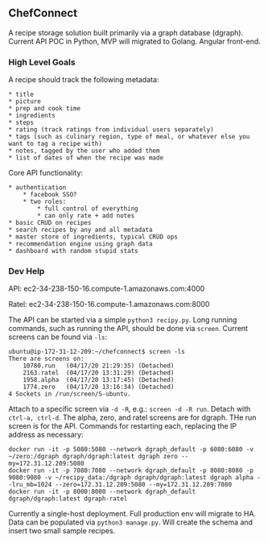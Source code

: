 ## ChefConnect

A recipe storage solution built primarily via a graph database (dgraph). Current API POC in Python, MVP will migrated to Golang. Angular front-end.

### High Level Goals

A recipe should track the following metadata:
    
    * title
    * picture
    * prep and cook time
    * ingredients
    * steps
    * rating (track ratings from individual users separately)
    * tags (such as culinary region, type of meal, or whatever else you want to tag a recipe with)
    * notes, tagged by the user who added them
    * list of dates of when the recipe was made

Core API functionality:

    * authentication
        * facebook SSO?
        * two roles:
            * full control of everything
            * can only rate + add notes
    * basic CRUD on recipes
    * search recipes by any and all metadata
    * master store of ingredients, typical CRUD ops
    * recommendation engine using graph data
    * dashboard with random stupid stats

### Dev Help

API: ec2-34-238-150-16.compute-1.amazonaws.com:4000

Ratel: ec2-34-238-150-16.compute-1.amazonaws.com:8000

The API can be started via a simple `python3 recipy.py`. Long running commands, such as running the API, should be done via `screen`. Current screens can be found via `-ls`:

```
ubuntu@ip-172-31-12-209:~/chefconnect$ screen -ls
There are screens on:
	10780.run	(04/17/20 21:29:35)	(Detached)
	2163.ratel	(04/17/20 13:31:29)	(Detached)
	1958.alpha	(04/17/20 13:17:45)	(Detached)
	1774.zero	(04/17/20 13:16:34)	(Detached)
4 Sockets in /run/screen/S-ubuntu.
```

Attach to a specific screen via `-d -R`, e.g.: `screen -d -R run`. Detach with `ctrl-a, ctrl-d`. The alpha, zero, and ratel screens are for dgraph. THe run screen is for the API. Commands for restarting each, replacing the IP address as necessary:

```
docker run -it -p 5080:5080 --network dgraph_default -p 6080:6080 -v ~/zero:/dgraph dgraph/dgraph:latest dgraph zero --my=172.31.12.209:5080
docker run -it -p 7080:7080 --network dgraph_default -p 8080:8080 -p 9080:9080 -v ~/recipy_data:/dgraph dgraph/dgraph:latest dgraph alpha --lru_mb=1024 --zero=172.31.12.209:5080 --my=172.31.12.209:7080
docker run -it -p 8000:8000 --network dgraph_default dgraph/dgraph:latest dgraph-ratel
```

Currently a single-host deployment. Full production env will migrate to HA. Data can be populated via `python3 manage.py`. Will create the schema and insert two small sample recipes.
